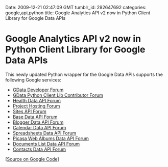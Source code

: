 Date: 2009-12-21 02:47:09 GMT
tumblr_id: 292647692
categories: google,api,python
title: Google Analytics API v2 now in Python Client Library for Google Data APIs

# Google Analytics API v2 now in Python Client Library for Google Data APIs

This newly updated Python wrapper for the Google Data APIs supports the following Google services: 

<ul>

<li><a href="http://groups.google.com/group/google-help-dataapi" rel="nofollow">GData Developer Forum</a></li>

<li><a href="http://groups.google.com/group/gdata-python-client-library-contributors" rel="nofollow">GData Python Client Lib Contributor Forum</a></li>

<li><a href="http://groups.google.com/group/googlehealthdevelopers" rel="nofollow">Health Data API Forum</a></li>

<li><a href="http://groups.google.com/group/google-code-hosting" rel="nofollow">Project Hosting Forum</a></li>

<li><a href="http://groups.google.com/group/google-sites-data-api" rel="nofollow">Sites API Forum</a></li>

<li><a href="http://groups.google.com/group/Google-Base-data-API" rel="nofollow">Base Data API Forum</a></li>

<li><a href="http://groups.google.com/group/bloggerDev" rel="nofollow">Blogger Data API Forum</a></li>

<li><a href="http://groups.google.com/group/google-calendar-help-dataapi" rel="nofollow">Calendar Data API Forum</a></li>

<li><a href="http://groups.google.com/group/Google-Docs-Data-APIs" rel="nofollow">Spreadsheets Data API Forum</a></li>

<li><a href="http://groups.google.com/group/Google-Picasa-Data-API" rel="nofollow">Picasa Web Albums Data API Forum</a></li>

<li><a href="http://groups.google.com/group/Google-Docs-Data-APIs" rel="nofollow">Documents List Data API Forum</a></li>

<li><a href="http://groups.google.com/group/google-contacts-api" rel="nofollow">Contacts Data API Forum</a></li>

</ul>

[[Source on Google Code](http://code.google.com/p/gdata-python-client/source/browse)]
